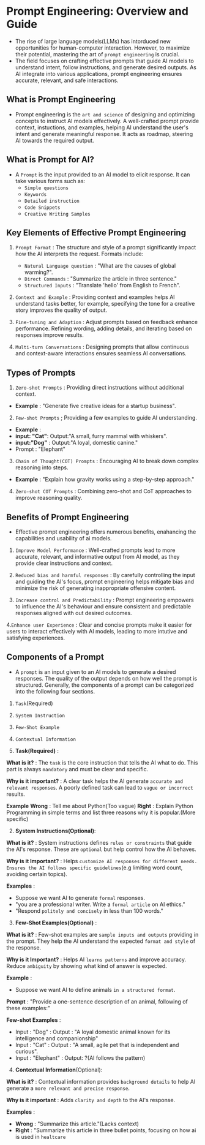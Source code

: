# Prompt Engineering: Overview and Guide

- The rise of large language models(LLMs) has intorduced new opportunities for human-computer interaction. However, to maximize their potential, mastering the art of `prompt engineering` is crucial.
- The field focuses on crafting effective prompts that guide AI models to understand intent, follow instructions, and generate desired outputs. As AI integrate into various applications, prompt engineering ensures accurate, relevant, and safe interactions.

## What is Prompt Engineering

- Prompt engineering is the `art and science` of designing and optimizing concepts to instruct AI models effectively. A well-crafted prompt provide context, instuctions, and examples, helping AI understand the user's intent and generate meaningful response. It acts as roadmap, steering AI towards the required output.

## What is Prompt for AI?

- A `Prompt` is the input provided to an AI model to elicit response. It can take various forms such as:
    - `Simple questions`
    - `Keywords`
    - `Detailed instruction`
    - `Code Snippets`
    - `Creative Writing Samples`

## Key Elements of Effective Prompt Engineering

1. `Prompt Format` : The structure and style of a prompt significantly impact how the AI interprets the request. Formats include:

    - `Natural Language question` : "What are the causes of global warming?".
    - `Direct Commands` : "Summarize the article in three sentence."
    - `Structured Inputs` : "Translate 'hello' from English to French".

2.  `Context and Example` : Providing context and examples helps AI understand tasks better, for example, specifying the tone for a creative story improves the quality of output.

3. `Fine-tuning and Adaption` : Adjust prompts based on feedback enhance performance. Refining wording, adding details, and iterating based on responses improve results.

4. `Multi-turn Conversations` : Designing prompts that allow continuous and context-aware interactions ensures seamless AI conversations.


## Types of Prompts

1. `Zero-shot Prompts` : Providing direct instructions without additional  context.
- **Example** : "Generate five creative ideas for a startup business".

2. `Few-shot Prompts` ; Providing a few examples to guide AI understanding.
- **Example** : 
- **input: "Cat"**: Output:"A small, furry mammal with whiskers".
- **input:"Dog"** : Output:"A loyal, domestic canine."
- Prompt : "Elephant"

3. `Chain of Thought(COT) Prompts` : Encouraging AI to break down complex reasoning into steps.
- **Example** : "Explain how gravity works using a step-by-step approach."

4. `Zero-shot COT Prompts` : Combining zero-shot and CoT approaches to improve reasoning quality.


## Benefits of Prompt Engineering 

- Effective prompt engineering offers numerous benefits, enahancing the capabilities and usability of ai models.

1. `Improve Model Performance` : Well-crafted prompts lead to more accurate, relevant, and informative output from AI model, as they provide clear instructions and context.

2. `Reduced bias and harmful responses` : By carefully controlling the input and guiding the AI's focus, prompt engineering helps mitigate bias and minimize the risk of generating inappropriate offensive content.

3. `Increase control and Predictability` : Prompt engineering empowers to influence the AI's behaviour and ensure consistent and predictable responses aligned with out desired outcomes.

4.`Enhance user Experience` : Clear and concise prompts make it easier for users to interact effectively with AI models, leading to more intutive and satisfying experiences.


## Components of a Prompt

- A `prompt` is an input given to an AI models to generate a desired responses. The quality of the output depends on how well the prompt is structured. Generally, the components of a prompt can be categorized into the following four sections.

1. `Task`(Required)
2. `System Instruction`
3. `Few-Shot Example`
4. `Contextual Information`

1. **Task(Required)** :

**What is it?** : The `task` is the core instruction that tells the AI what to do. This part is always `mandatory` and must be clear and specific.

**Why is it important?** : A clear task helps the AI generate `accurate and relevant responses`. A poorly defined task can lead to `vague or incorrect` results.

**Example**
**Wrong** : Tell me about Python(Too vague)
**Right** : Explain Python Programming in simple terms and list three reasons why it is popular.(More specific)

2. **System Instructions(Optional)**:

**What is it?** : System instructions defines `rules or constraints` that guide the AI's response. These are `optional` but help control how the AI behaves.

**Why is it Important?** : Helps `customize AI responses for different needs. Ensures the AI follows specific guidelines`(e.g limiting word count, avoiding certain topics).

**Examples** : 

- Suppose we want AI to generate `formal` responses.
- "you are a professional writer. Write a `formal article` on AI ethics."
- "Respond `politely and concisely` in less than 100 words."

3. **Few-Shot Examples(Optional)** : 

**What is it?** : Few-shot examples are `sample inputs and outputs` providing in the prompt. They help the AI understand the expected `format and style` of the response.

**Why is it Important?** : Helps AI `learns patterns` and improve accuracy. Reduce `ambiguity` by showing what kind of answer is expected.

**Example** : 
- Suppose we want AI to define animals `in a structured format`.

**Prompt** : "Provide a one-sentence description of an animal, following of these examples:"

**Few-shot Examples** : 
- Input : "Dog" : Output : "A loyal domestic animal known for its intelligence and companionship"
- Input : "Cat" : Output : "A small, agile pet that is independent and curious".
- Input : "Elephant" : Output: ?(AI follows the pattern)


4. **Contextual Information**(Optional):

**What is it?** : Contextual information provides `background details` to help AI generate a `more relevant and precise response`.

**Why is it important** : Adds `clarity and depth` to the AI's response.

**Examples** : 

- **Wrong** : "Summarize this article."(Lacks context)
- **Right** : "Summarize this article in three bullet points, focusing on how ai is used in `healtcare`
